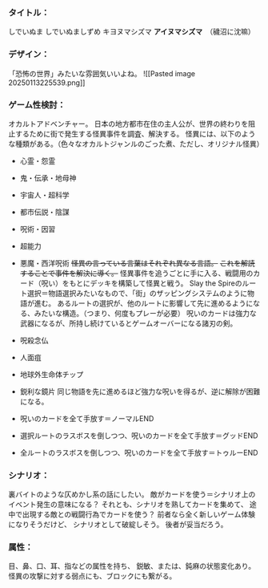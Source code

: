 ### タイトル：
しでいぬま
しでいぬましずめ
キヨヌマシズマ
**アイヌマシズマ**　（穢沼に沈嘛）

### デザイン：
「恐怖の世界」みたいな雰囲気いいよね。
![[Pasted image 20250113225539.png]]

### ゲーム性検討：
オカルトアドベンチャー。
日本の地方都市在住の主人公が、世界の終わりを阻止するために街で発生する怪異事件を調査、解決する。
怪異には、以下のような種類がある。（色々なオカルトジャンルのごった煮、ただし、オリジナル怪異）
- 心霊・怨霊
- 鬼・伝承・地母神
- 宇宙人・超科学
- 都市伝説・陰謀
- 呪術・因習
- 超能力
- 悪魔・西洋呪術
~~怪異の言っている言葉はそれぞれ異なる言語。~~
~~これを解読することで事件を解決に導く。~~
怪異事件を追うごとに手に入る、戦闘用のカード（呪い）をもとにデッキを構築して怪異と戦う。
Slay the Spireのルート選択＝物語選択みたいなもので、「街」のザッピングシステムのように物語が進む。
あるルートの選択が、他のルートに影響して先に進めるようになる、みたいな構造。（つまり、何度もプレーが必要）
呪いのカードは強力な武器になるが、所持し続けているとゲームオーバーになる諸刃の剣。
- 呪殺念仏
- 人面疽
- 地球外生命体チップ
- 鋭利な鏡片
同じ物語を先に進めるほど強力な呪いを得るが、逆に解除が困難になる。

- 呪いのカードを全て手放す＝ノーマルEND
- 選択ルートのラスボスを倒しつつ、呪いのカードを全て手放す＝グッドEND
- 全ルートのラスボスを倒しつつ、呪いのカードを全て手放す＝トゥルーEND

### シナリオ：
裏バイトのような仄めかし系の話にしたい。
敵がカードを使う＝シナリオ上のイベント発生の意味になる？
それとも、シナリオを熟してカードを集めて、
途中で出現する敵との戦闘行為でカードを使う？
前者なら全く新しいゲーム体験になりそうだけど、
シナリオとして破綻しそう。
後者が妥当だろう。

### 属性：
目、鼻、口、耳、指などの属性を持ち、
鋭敏、または、鈍麻の状態変化あり。
怪異の攻撃に対する弱点にも、ブロックにも繋がる。





